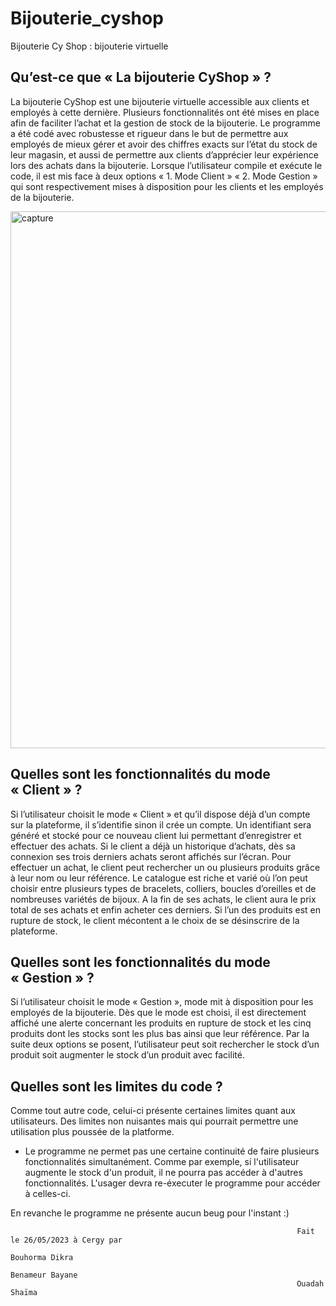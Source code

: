 # Bijouterie_cyshop
Bijouterie Cy Shop : bijouterie virtuelle

## Qu’est-ce que « La bijouterie CyShop » ?
La bijouterie CyShop est une bijouterie virtuelle accessible aux clients et employés à cette
dernière. Plusieurs fonctionnalités ont été mises en place afin de faciliter l’achat et la gestion de
stock de la bijouterie. Le programme a été codé avec robustesse et rigueur dans le but de
permettre aux employés de mieux gérer et avoir des chiffres exacts sur l’état du stock de leur
magasin, et aussi de permettre aux clients d’apprécier leur expérience lors des achats dans la
bijouterie.
Lorsque l’utilisateur compile et exécute le code, il est mis face à deux options « 1. Mode Client »
« 2. Mode Gestion » qui sont respectivement mises à disposition pour les clients et les employés
de la bijouterie.

<img width="859" alt="capture" src="https://github.com/dikrabouhorma/bijouterie_cyshop/assets/134447203/3daee521-241d-444d-a20f-925c0cf088af">

## Quelles sont les fonctionnalités du mode « Client » ?
Si l’utilisateur choisit le mode « Client » et qu’il dispose déjà d’un compte sur la plateforme, il
s’identifie sinon il crée un compte. Un identifiant sera généré et stocké pour ce nouveau client
lui permettant d’enregistrer et effectuer des achats. Si le client a déjà un historique d’achats, dès
sa connexion ses trois derniers achats seront affichés sur l’écran. Pour effectuer un achat, le
client peut rechercher un ou plusieurs produits grâce à leur nom ou leur référence. Le catalogue
est riche et varié où l’on peut choisir entre plusieurs types de bracelets, colliers, boucles
d’oreilles et de nombreuses variétés de bijoux. A la fin de ses achats, le client aura le prix total de
ses achats et enfin acheter ces derniers. Si l’un des produits est en rupture de stock, le client
mécontent a le choix de se désinscrire de la plateforme.
## Quelles sont les fonctionnalités du mode « Gestion » ?


Si l’utilisateur choisit le mode « Gestion », mode mit à disposition pour les employés de la
bijouterie. Dès que le mode est choisi, il est directement affiché une alerte concernant les
produits en rupture de stock et les cinq produits dont les stocks sont les plus bas ainsi que leur
référence. Par la suite deux options se posent, l’utilisateur peut soit rechercher le stock d’un
produit soit augmenter le stock d’un produit avec facilité.

## Quelles sont les limites du code ?

Comme tout autre code, celui-ci présente certaines limites quant aux utilisateurs. Des limites non 
nuisantes mais qui pourrait permettre une utilisation plus poussée de la platforme.

- Le programme ne permet pas une certaine continuité de faire plusieurs fonctionnalités simultanément.
Comme par exemple, si l'utilisateur augmente le stock d'un produit, il ne pourra pas accéder à d'autres
fonctionnalités. L'usager devra re-éxecuter le programme pour accéder à celles-ci.

En revanche le programme ne présente aucun beug pour l'instant :)



                                                                    Fait le 26/05/2023 à Cergy par 
                                                                    Bouhorma Dikra
                                                                    Benameur Bayane
                                                                    Ouadah Shaïma
